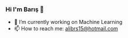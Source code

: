 ### Hi I'm Barış 🤞

- 🔭 I’m currently working on Machine Learning
- 📫 How to reach me: alibrs15@hotmail.com

